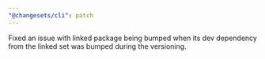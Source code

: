 ```yaml
---
"@changesets/cli": patch
---
```


Fixed an issue with linked package being bumped when its dev dependency from the linked set was bumped during the versioning.
